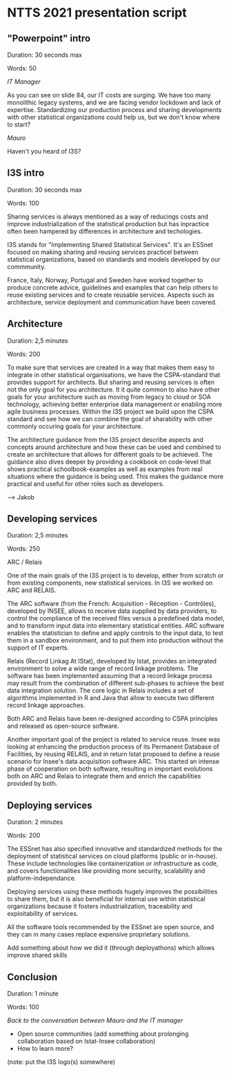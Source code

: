 # NTTS 2021 presentation script

## "Powerpoint" intro

Duration: 30 seconds max

Words: 50

*IT Manager*

As you can see on slide 84, our IT costs are surging. We have too many monolithic legacy systems, and we are facing vendor lockdown and lack of expertise. Standardizing our production process and sharing developments with other statistical organizations could help us, but we don't know where to start?

*Mauro*

Haven't you heard of I3S?


## I3S intro

Duration: 30 seconds max

Words: 100

Sharing services is always mentioned as a way of reducings costs and improve industrialization of the statistical production but has inpractice often been hampered by differences in architecture and techologies.

I3S stands for "Implementing Shared Statistical Services". It's an ESSnet focused on making sharing and reusing services practicel between statistical organizations, based on standards and models developed by our commmunity.

France, Italy, Norway, Portugal and Sweden have worked together to produce concrete advice, guidelines and examples that can help others to reuse existing services and to create reusable services. Aspects such as architecture, service deployment and communication have been covered.

## Architecture

Duration: 2,5 minutes

Words: 200

To make sure that services are created in a way that makes them easy to integrate in other statistical organisations, we have the CSPA-standard that provides support for architects. But sharing and reusing services is often not the only goal for you architecture. It it quite common to also have other goals for your architecture such as moving from legacy to cloud or SOA technology, achieving better enterprise data management or enabling more agile business processes. Within the I3S project we build upon the CSPA standard and see how we can combine the goal of sharability with other commonly occuring goals for your architecture.

The architecture guidance from the I3S project describe aspects and concepts around architecture and how these can be used and combined to create an architecture that allows for different goals to be achieved. The guidance also dives deeper by providing a cookbook on code-level that shows practical schoolbook-examples as well as examples from real situations where the guidance is being used. This makes the guidance more practical and useful for other roles such as developers.

--> Jakob

## Developing services

Duration: 2,5 minutes

Words: 250

ARC / Relais

One of the main goals of the I3S project is to develop, either from scratch or from existing components, new statistical services. In I3S we worked on ARC and RELAIS. 

The ARC software (from the French: Acquisition - Réception - Contrôles), developed by INSEE, allows to receive data supplied by data providers, to control the compliance of the received files versus a predefined data model, and to transform input data into elementary statistical entities. ARC software enables the statistician to define and apply controls to the input data, to test them in a sandbox environment, and to put them into production without the support of IT experts.

Relais (Record Linkag At IStat), developed by Istat, provides an integrated environment to solve a wide range of record linkage problems. The software has been implemented assuming that a record linkage process may result from the combination of different sub-phases to achieve the best data integration solution. The core logic in Relais includes a set of algorithms implemented in R and Java that allow to execute two different record linkage approaches.

Both ARC and Relais have been re-designed according to CSPA principles and released as open-source software.

Another important goal of the project is related to service reuse. Insee was looking at enhancing the production process of its Permanent Database of Facilities, by reusing RELAIS, and in return Istat proposed to define a reuse scenario for Insee's data acquisition software ARC. This started an intense phase of cooperation on both software, resulting in important evolutions both on ARC and Relais to integrate them and enrich the capabilities provided by both.

## Deploying services

Duration: 2 minutes

Words: 200

The ESSnet has also specified innovative and standardized methods for the deployment of statistical services on cloud platforms (public or in-house). These include technologies like containerization or infrastructure as code, and covers functionalities like providing more security, scalability and platform-independance.

Deploying services using these methods hugely improves the possibilities to share them, but it is also beneficial for internal use within statistical organizations because it fosters industrialization, traceability and exploitability of services.

All the software tools recommended by the ESSnet are open source, and they can in many cases replace expensive proprietary solutions.

Add something about how we did it (through deployathons) which allows improve shared skills

## Conclusion

Duration: 1 minute

Words: 100

*Back to the conversation between Mauro and the IT manager*

  * Open source communities (add something about prolonging collaboration based on Istat-Insee collaboration)
  * How to learn more?

(note: put the I3S logo(s) somewhere)
